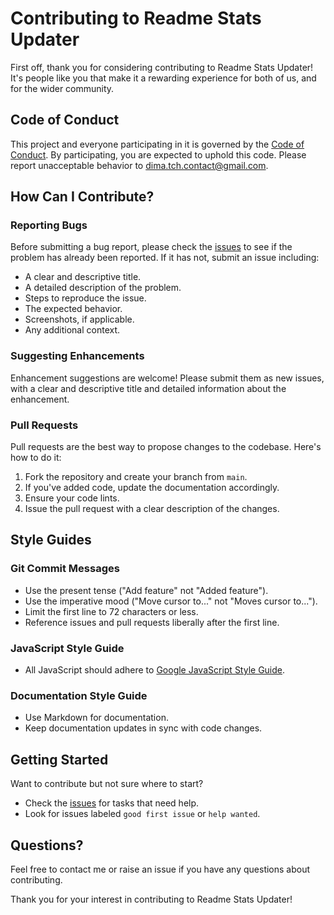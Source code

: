 # Contributing to Readme Stats Updater

First off, thank you for considering contributing to Readme Stats Updater! It's people like you that make it a rewarding experience for both of us, and for the wider community.

## Code of Conduct

This project and everyone participating in it is governed by the [Code of Conduct](CODE_OF_CONDUCT.md). By participating, you are expected to uphold this code. Please report unacceptable behavior to [dima.tch.contact@gmail.com]().

## How Can I Contribute?

### Reporting Bugs

Before submitting a bug report, please check the [issues](https://github.com/DimaTc/readme-stats-updater/issues) to see if the problem has already been reported. If it has not, submit an issue including:

- A clear and descriptive title.
- A detailed description of the problem.
- Steps to reproduce the issue.
- The expected behavior.
- Screenshots, if applicable.
- Any additional context.

### Suggesting Enhancements

Enhancement suggestions are welcome! Please submit them as new issues, with a clear and descriptive title and detailed information about the enhancement.

### Pull Requests

Pull requests are the best way to propose changes to the codebase. Here's how to do it:

1. Fork the repository and create your branch from `main`.
2. If you've added code, update the documentation accordingly.
3. Ensure your code lints.
4. Issue the pull request with a clear description of the changes.

## Style Guides

### Git Commit Messages

- Use the present tense ("Add feature" not "Added feature").
- Use the imperative mood ("Move cursor to..." not "Moves cursor to...").
- Limit the first line to 72 characters or less.
- Reference issues and pull requests liberally after the first line.

### JavaScript Style Guide

- All JavaScript should adhere to [Google JavaScript Style Guide](https://google.github.io/styleguide/jsguide.html).

### Documentation Style Guide

- Use Markdown for documentation.
- Keep documentation updates in sync with code changes.

## Getting Started

Want to contribute but not sure where to start?

- Check the [issues](https://github.com/DimaTc/readme-stats-updater/issues) for tasks that need help.
- Look for issues labeled `good first issue` or `help wanted`.

## Questions?

Feel free to contact me or raise an issue if you have any questions about contributing.

Thank you for your interest in contributing to Readme Stats Updater!
